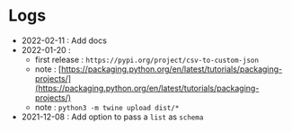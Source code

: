# Logs

- 2022-02-11 : Add docs
- 2022-01-20 :
  - first release : `https://pypi.org/project/csv-to-custom-json`
  - note : [https://packaging.python.org/en/latest/tutorials/packaging-projects/](https://packaging.python.org/en/latest/tutorials/packaging-projects/)
  - note : `python3 -m twine upload dist/*`
- 2021-12-08 : Add option to pass a `list` as `schema`